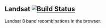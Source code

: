 
Landsat [![Build Status](https://travis-ci.org/recombinators/landsat.svg)](https://travis-ci.org/recombinators/landsat)
-------

Landsat 8 band recombinations in the browser.
